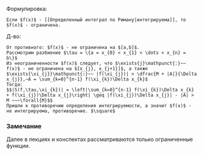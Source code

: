 Формулировка:
```spoiler-markdown
Если $f(x)$ - [[Определенный интеграл по Риману|интегрируема]], то $f(x)$ - ограничена.
```

Д-во:
```spoiler-markdown
От противного: $f(x)$ - не ограничена на $[a,b]$.
Рассмотрим разбиение $\tau = \{a = x_{0} < x_{1} < \dots < x_{n} = b\}$
Из неограниченности $f(x)$ следует, что $\exists{j}\mathpunct{:}~~ f(x)$ - не ограничена на $[x_{j}, x_{j+1}]$, а также $\exists{\xi_{j}}\mathpunct{:}~~ |f(\xi_{j})| > \dfrac{M + |A|}{\Delta x_{j}},~A = \sum_{k=0}^{n-1} f(\xi_{k})\Delta x_{k}$
Тогда:
$$|S(f,\tau,\xi_{k})| = \left|\sum_{k=0}^{n-1} f(\xi_{k})\Delta x_{k} + f(\xi_{j})\Delta x_{j}\right| \geq |f(\xi_{j})\Delta x_{j}| - |A| > M ~~~\forall{M}$$
Пришли к противоречию определения интегрируемости, а значит $f(x)$ - не интегрируема, противоречие. $\square$
```

### Замечание
Далее в лекциях и конспектах рассматриваются только ограниченные функции.